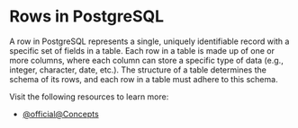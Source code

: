 # Rows in PostgreSQL

A row in PostgreSQL represents a single, uniquely identifiable record with a specific set of fields in a table. Each row in a table is made up of one or more columns, where each column can store a specific type of data (e.g., integer, character, date, etc.). The structure of a table determines the schema of its rows, and each row in a table must adhere to this schema.

Visit the following resources to learn more:

- [@official@Concepts](https://www.postgresql.org/docs/7.1/query-concepts.html)